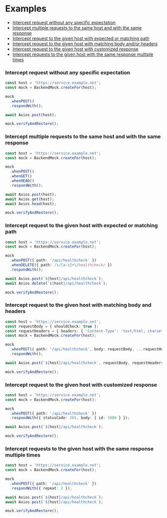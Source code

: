 # Examples

- [Intercept request without any specific expectation](#intercept-request-without-any-specific-expectation)
- [Intercept multiple requests to the same host and with the same response](#intercept-multiple-requests-to-the-same-host-and-with-the-same-response)
- [Intercept request to the given host with expected or matching path](#intercept-request-to-the-given-host-with-expected-or-matching-path)
- [Intercept request to the given host with matching body and/or headers](#intercept-request-to-the-given-host-with-matching-body-and-headers)
- [Intercept request to the given host with customized response](#intercept-request-to-the-given-host-with-customized-response)
- [Intercept requests to the given host with the same response multiple times](#intercept-requests-to-the-given-host-with-the-same-response-multiple-times)

### Intercept request without any specific expectation

```typescript
const host = 'https://service.example.net';
const mock = BackendMock.createFor(host);

mock
  .whenPOST()
  .respondWith();

await Axios.post(host);

mock.verifyAndRestore();
```

### Intercept multiple requests to the same host and with the same response

```typescript
const host = 'https://service.example.net';
const mock = BackendMock.createFor(host);

mock
  .whenPOST()
  .whenGET()
  .whenHEAD()
  .respondWith();

await Axios.post(host);
await Axios.get(host);
await Axios.head(host);

mock.verifyAndRestore();
```

### Intercept request to the given host with expected or matching path

```typescript
const host = 'https://service.example.net';
const mock = BackendMock.createFor(host);

mock
  .whenPOST({ path: '/api/healthcheck' })
  .whenDELETE({ path: /\/[a-z]+\/healthcheck/ })
  .respondWith();

await Axios.post(`${host}/api/healthcheck`);
await Axios.delete(`${host}/api/healthcheck`);

mock.verifyAndRestore();
```

### Intercept request to the given host with matching body and headers

```typescript
const host = 'https://service.example.net';
const requestBody = { shouldCheck: true };
const requestHeaders = { headers: { 'Content-Type': 'text/html; charset=utf-8' } };
const mock = BackendMock.createFor(host);

mock
  .whenPOST({ path: '/api/healthcheck', body: requestBody, ...requestHeaders })
  .respondWith();

await Axios.post(`${host}/api/healthcheck`, requestBody, requestHeaders);

mock.verifyAndRestore();
```

### Intercept request to the given host with customized response

```typescript
const host = 'https://service.example.net';
const mock = BackendMock.createFor(host);

mock
  .whenPOST({ path: '/api/healthcheck' })
  .respondWith({ statusCode: 201, body: { id: 1000 } });

await Axios.post(`${host}/api/healthcheck`);

mock.verifyAndRestore();
```

### Intercept requests to the given host with the same response multiple times

```typescript
const host = 'https://service.example.net';
const mock = BackendMock.createFor(host);

mock
  .whenPOST({ path: '/api/healthcheck' })
  .respondWith({ repeat: 2 });

await Axios.post(`${host}/api/healthcheck`);
await Axios.post(`${host}/api/healthcheck`);

mock.verifyAndRestore();
```
